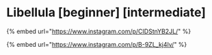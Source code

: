 # Libellula \[beginner] \[intermediate]

{% embed url="https://www.instagram.com/p/CIDStnYB2JL/" %}

{% embed url="https://www.instagram.com/p/B-9ZL_kj4lv/" %}

